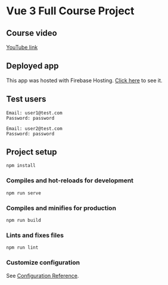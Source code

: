 # Vue 3 Full Course Project

## Course video
[YouTube link](https://youtu.be/e-E0UB-YDRk)

## Deployed app
This app was hosted with Firebase Hosting. [Click here](https://vue3-course.web.app) to see it.

## Test users
```
Email: user1@test.com
Password: password
```
```
Email: user2@test.com
Password: password
```

## Project setup
```
npm install
```

### Compiles and hot-reloads for development
```
npm run serve
```

### Compiles and minifies for production
```
npm run build
```

### Lints and fixes files
```
npm run lint
```

### Customize configuration
See [Configuration Reference](https://cli.vuejs.org/config/).
